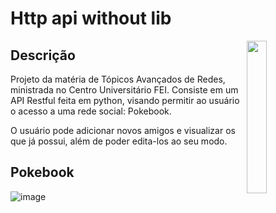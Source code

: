 # Http api without lib

<img align="right" src="https://i0.wp.com/i.pinimg.com/originals/0b/61/0e/0b610ecd593baa2a86d782cdaa2b01aa.jpg" width="25%" />

## Descrição 
Projeto da matéria de Tópicos Avançados de Redes, ministrada no Centro Universitário FEI. 
Consiste em um API Restful feita em python, visando permitir ao usuário o acesso a uma rede social: Pokebook. 

O usuário pode adicionar novos amigos e visualizar os que já possui, além de poder edita-los ao seu modo. 

## Pokebook 

![image](images/use.gif)



